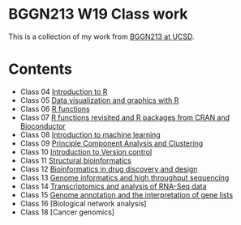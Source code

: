 # BGGN213 W19 Class work

This is a collection of my work from [BGGN213 at UCSD](https://bioboot.github.io/bggn213_W19/).

# Contents
- Class 04 [Introduction to R]()
- Class 05 [Data visualization and graphics with R](https://github.com/TDT53/BGGN213_W19_Classwork/blob/master/class05/class05.md)
- Class 06 [R functions](https://github.com/TDT53/BGGN213_W19_Classwork/blob/master/class06/class06.md)
- Class 07 [R functions revisited and R packages from CRAN and Bioconductor](https://github.com/TDT53/BGGN213_W19_Classwork/blob/master/class07/class07.md)
- Class 08 [Introduction to machine learning](https://github.com/TDT53/BGGN213_W19_Classwork/blob/master/class08/class08.md)
- Class 09 [Principle Component Analysis and Clustering](https://github.com/TDT53/BGGN213_W19_Classwork/blob/master/class09/class09.md)
- Class 10 [Introduction to Version control]()
- Class 11 [Structural bioinformatics](https://github.com/TDT53/BGGN213_W19_Classwork/blob/master/class11/class11.md)
- Class 12 [Bioinformatics in drug discovery and design](https://github.com/TDT53/BGGN213_W19_Classwork/blob/master/class12/class12.md)
- Class 13 [Genome informatics and high throughput sequencing](https://github.com/TDT53/BGGN213_W19_Classwork/blob/master/class13/class13.md)
- Class 14 [Transcriptomics and analysis of RNA-Seq data](https://github.com/TDT53/BGGN213_W19_Classwork/blob/master/class14/class14.md)
- Class 15 [Genome annotation and the interpretation of gene lists](https://github.com/TDT53/BGGN213_W19_Classwork/blob/master/class15/class15.md)
- Class 16 [Biological network analysis]
- Class 18 [Cancer genomics]
